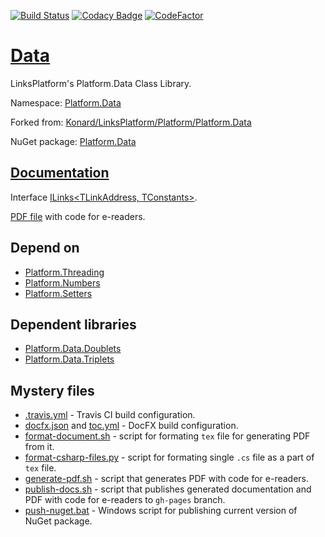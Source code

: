 [![Build Status](https://travis-ci.com/linksplatform/Data.svg?branch=master)](https://travis-ci.com/linksplatform/Data)
[![Codacy Badge](https://api.codacy.com/project/badge/Grade/8f1d10e057be45fd8e7c47cf39f2fc89)](https://app.codacy.com/app/drakonard/Data?utm_source=github.com&utm_medium=referral&utm_content=linksplatform/Data&utm_campaign=Badge_Grade_Dashboard)
[![CodeFactor](https://www.codefactor.io/repository/github/linksplatform/data/badge)](https://www.codefactor.io/repository/github/linksplatform/data)

# [Data](https://github.com/linksplatform/Data)

LinksPlatform's Platform.Data Class Library.

Namespace: [Platform.Data](https://linksplatform.github.io/Data/api/Platform.Data.html)

Forked from: [Konard/LinksPlatform/Platform/Platform.Data](https://github.com/Konard/LinksPlatform/tree/4d902dd3f4267284a494c35e1ae1887d5a309bef/Platform/Platform.Data)

NuGet package: [Platform.Data](https://www.nuget.org/packages/Platform.Data)

## [Documentation](https://linksplatform.github.io/Data)
Interface [ILinks\<TLinkAddress, TConstants\>](https://linksplatform.github.io/Data/api/Platform.Data.ILinks-2.html).

[PDF file](https://linksplatform.github.io/Data/Platform.Data.pdf) with code for e-readers.

## Depend on

* [Platform.Threading](https://github.com/linksplatform/Threading)
* [Platform.Numbers](https://github.com/linksplatform/Numbers)
* [Platform.Setters](https://github.com/linksplatform/Setters)

## Dependent libraries

* [Platform.Data.Doublets](https://github.com/linksplatform/Data.Doublets)
* [Platform.Data.Triplets](https://github.com/linksplatform/Data.Triplets)

## Mystery files
* [.travis.yml](https://github.com/linksplatform/Data/blob/master/.travis.yml) - Travis CI build configuration.
* [docfx.json](https://github.com/linksplatform/Data/blob/master/docfx.json) and [toc.yml](https://github.com/linksplatform/Data/blob/master/toc.yml) - DocFX build configuration.
* [format-document.sh](https://github.com/linksplatform/Data/blob/master/format-document.sh) - script for formating `tex` file for generating PDF from it.
* [format-csharp-files.py](https://github.com/linksplatform/Data/blob/master/format-csharp-files.py) - script for formating single `.cs` file as a part of `tex` file.
* [generate-pdf.sh](https://github.com/linksplatform/Data/blob/master/generate-pdf.sh) - script that generates PDF with code for e-readers.
* [publish-docs.sh](https://github.com/linksplatform/Data/blob/master/publish-docs.sh) - script that publishes generated documentation and PDF with code for e-readers to `gh-pages` branch.
* [push-nuget.bat](https://github.com/linksplatform/Data/blob/master/push-nuget.bat) - Windows script for publishing current version of NuGet package.
